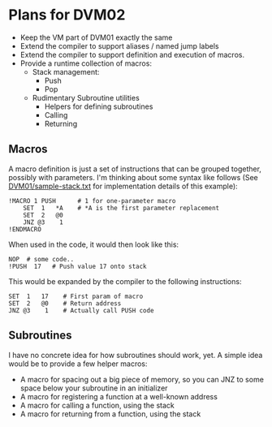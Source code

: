 Plans for DVM02
===============

* Keep the VM part of DVM01 exactly the same
* Extend the compiler to support aliases / named jump labels
* Extend the compiler to support definition and execution
  of macros.
* Provide a runtime collection of macros:
   * Stack management:
      - Push
      - Pop
   * Rudimentary Subroutine utilities
      - Helpers for defining subroutines
      - Calling
      - Returning


Macros
------

A macro definition is just a set of instructions that can be
grouped together, possibly with parameters. I'm thinking about
some syntax like follows (See [DVM01/sample-stack.txt](DVM01/sample-stack.txt) for
implementation details of this example):

    !MACRO 1 PUSH      # 1 for one-parameter macro
        SET  1   *A    # *A is the first parameter replacement
        SET  2   @0
        JNZ @3    1
    !ENDMACRO

When used in the code, it would then look like this:

    NOP  # some code..
    !PUSH  17   # Push value 17 onto stack

This would be expanded by the compiler to the following instructions:

    SET  1   17    # First param of macro
    SET  2   @0    # Return address
    JNZ @3    1    # Actually call PUSH code


Subroutines
-----------

I have no concrete idea for how subroutines should work, yet.
A simple idea would be to provide a few helper macros:

* A macro for spacing out a big piece of memory, so you can
  JNZ to some space below your subroutine in an initializer
* A macro for registering a function at a well-known address
* A macro for calling a function, using the stack
* A macro for returning from a function, using the stack
